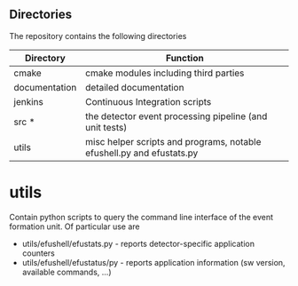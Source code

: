 ## Directories
The repository contains the following directories

Directory             | Function
-------------         | -------------
cmake                 | cmake modules including third parties
documentation         | detailed documentation
jenkins               | Continuous Integration scripts
src *                 | the detector event processing pipeline (and unit tests)
utils                 | misc helper scripts and programs, notable efushell.py and efustats.py


# utils
Contain python scripts to query the command line interface of the event formation unit.
Of particular use are
* utils/efushell/efustats.py - reports detector-specific application counters
* utils/efushell/efustatus/py - reports application information (sw version, available commands, ...)
